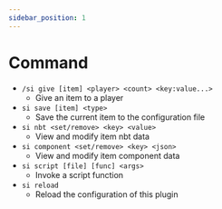 ```yaml
---
sidebar_position: 1
---
```

# Command

- `/si give [item] <player> <count> <key:value...>`
  - Give an item to a player
- `si save [item] <type>`
  - Save the current item to the configuration file
- `si nbt <set/remove> <key> <value>`
  - View and modify item nbt data
- `si component <set/remove> <key> <json>`
  - View and modify item component data
- `si script [file] [func] <args>`
  - Invoke a script function
- `si reload`
  - Reload the configuration of this plugin